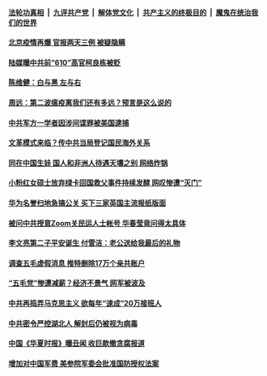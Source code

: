 

####  [法轮功真相](../../../../basic/blob/master/README.md?t=06131031) &nbsp;|&nbsp; [九评共产党](../../../../9ping.md/blob/master/README.md?t=06131031) &nbsp;|&nbsp; [解体党文化](../../../../jtdwh.md/blob/master/README.md?t=06131031)  &nbsp;|&nbsp; [共产主义的终极目的](../../../../gczydzjmd.md/blob/master/README.md?t=06131031) &nbsp;|&nbsp; [魔鬼在统治我们的世界](../../../../mgztzwmdsj.md/blob/master/README.md?t=06131031) 

#### [北京疫情再爆 官报两天三例 被疑隐瞒](../pages/soh5/389785.md?t=06131031) 
#### [陆媒曝中共前“610”高官柯良栋被贬](../pages/soh5/389761.md?t=06131031) 
#### [陈维健：白与黑  左与右](../pages/soh5/389740.md?t=06131031) 
#### [周远：第二波瘟疫离我们还有多远？预言是这么说的](../pages/soh5/389728.md?t=06131031) 
#### [中共军方一学者因涉间谍罪被美国逮捕](../pages/soh5/389686.md?t=06131031) 
#### [文革模式来临？传中共当局登记国民海外关系](../pages/soh5/389605.md?t=06131031) 
#### [同在中国生娃 国人和非洲人待遇天壤之别 网络炸锅](../pages/soh5/389551.md?t=06131031) 
#### [小粉红女硕士放弃绿卡回国救父事件持续发酵 网叹惨遭“灭门”](../pages/soh5/389530.md?t=06131031) 
#### [华为名誉扫地急搞公关 买下三家英国主流报纸版面](../pages/soh5/389539.md?t=06131031) 
#### [被问中共授意Zoom关民运人士帐号 华春莹竟问得太具体](../pages/soh5/389482.md?t=06131031) 
#### [李文亮第二子平安诞生 付雪洁：老公送给我最后的礼物](../pages/soh5/389494.md?t=06131031) 
#### [调查五毛虚假消息 推特删除17万个亲共账户](../pages/soh5/389488.md?t=06131031) 
#### [“五毛党”惨遭减薪？经济不景气 网军被波及](../pages/soh5/389434.md?t=06131031) 
#### [中共再捣弄马克思主义 欲每年“速成”20万接班人](../pages/soh5/389422.md?t=06131031) 
#### [中共密令严控湖北人 解封后仍被视为病毒](../pages/soh5/389404.md?t=06131031) 
#### [中国《华夏时报》曝丑闻 收巨款撤贪腐报道](../pages/soh5/389374.md?t=06131031) 
#### [增加对中国军费 美参院军委会批准国防授权法案 ](../pages/soh5/389401.md?t=06131031) 
